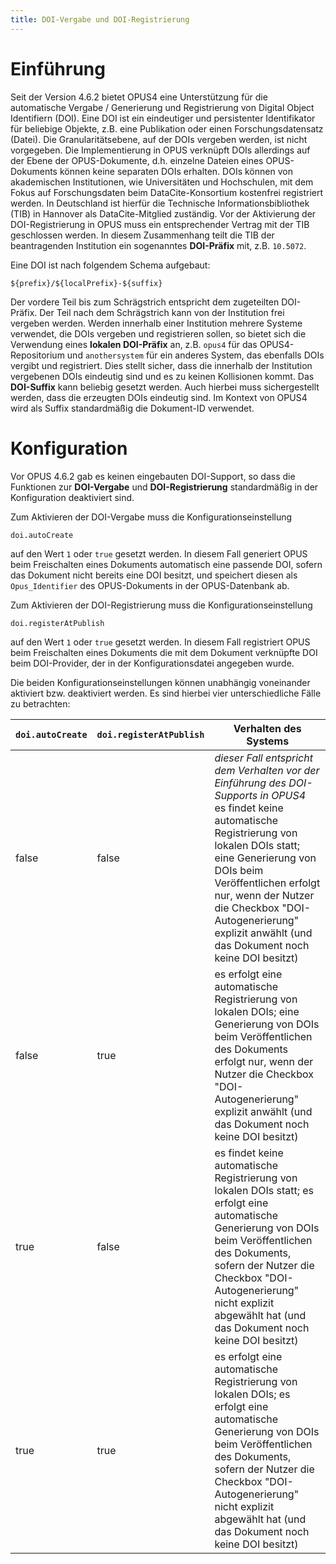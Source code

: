 ```yaml
---
title: DOI-Vergabe und DOI-Registrierung
---
```


# Einführung

Seit der Version 4.6.2 bietet OPUS4 eine Unterstützung für die automatische Vergabe / Generierung und Registrierung von Digital Object Identifiern (DOI). Eine DOI ist ein eindeutiger und persistenter Identifikator für beliebige Objekte, z.B. eine Publikation oder einen Forschungsdatensatz (Datei). Die Granularitätsebene, auf der DOIs vergeben werden, ist nicht vorgegeben. Die Implementierung in OPUS verknüpft DOIs allerdings auf der Ebene der OPUS-Dokumente, d.h. einzelne Dateien eines OPUS-Dokuments können keine separaten DOIs erhalten. DOIs können von akademischen Institutionen, wie Universitäten und Hochschulen, mit dem Fokus auf Forschungsdaten beim DataCite-Konsortium kostenfrei registriert werden. In Deutschland ist hierfür die Technische Informationsbibliothek (TIB) in Hannover als DataCite-Mitglied zuständig. Vor der Aktivierung der DOI-Registrierung in OPUS muss ein entsprechender Vertrag mit der TIB geschlossen werden. In diesem Zusammenhang teilt die TIB der beantragenden Institution ein sogenanntes **DOI-Präfix** mit, z.B. `10.5072`.

Eine DOI ist nach folgendem Schema aufgebaut:
```
${prefix}/${localPrefix}-${suffix}
```
Der vordere Teil bis zum Schrägstrich entspricht dem zugeteilten DOI-Präfix. Der Teil nach dem Schrägstrich kann von der Institution frei vergeben werden. Werden innerhalb einer Institution mehrere Systeme verwendet, die DOIs vergeben und registrieren sollen, so bietet sich die Verwendung eines **lokalen DOI-Präfix** an, z.B. `opus4` für das OPUS4-Repositorium und `anothersystem` für ein anderes System, das ebenfalls DOIs vergibt und registriert. Dies stellt sicher, dass die innerhalb der Institution vergebenen DOIs eindeutig sind und es zu keinen Kollisionen kommt. Das **DOI-Suffix** kann beliebig gesetzt werden. Auch hierbei muss sichergestellt werden, dass die erzeugten DOIs eindeutig sind. Im Kontext von OPUS4 wird als Suffix standardmäßig die Dokument-ID verwendet.

# Konfiguration

Vor OPUS 4.6.2 gab es keinen eingebauten DOI-Support, so dass die Funktionen zur **DOI-Vergabe** und **DOI-Registrierung** standardmäßig in der Konfiguration deaktiviert sind.

Zum Aktivieren der DOI-Vergabe muss die Konfigurationseinstellung
```
doi.autoCreate
```
auf den Wert `1` oder `true` gesetzt werden. In diesem Fall generiert OPUS beim Freischalten eines Dokuments automatisch eine passende DOI, sofern das Dokument nicht bereits eine DOI besitzt, und speichert diesen als `Opus_Identifier` des OPUS-Dokuments in der OPUS-Datenbank ab.

Zum Aktivieren der DOI-Registrierung muss die Konfigurationseinstellung
```
doi.registerAtPublish
```
auf den Wert `1` oder `true` gesetzt werden. In diesem Fall registriert OPUS beim Freischalten eines Dokuments die mit dem Dokument verknüpfte DOI beim DOI-Provider, der in der Konfigurationsdatei angegeben wurde.

Die beiden Konfigurationseinstellungen können unabhängig voneinander aktiviert bzw. deaktiviert werden. Es sind hierbei vier unterschiedliche Fälle zu betrachten:

| `doi.autoCreate` | `doi.registerAtPublish` | Verhalten des Systems  |
| ---------------- |-------------------------|------------------------|
| false            | false                   | *dieser Fall entspricht dem Verhalten vor der Einführung des DOI-Supports in OPUS4* <br/> es findet keine automatische Registrierung von lokalen DOIs statt; eine Generierung von DOIs beim Veröffentlichen erfolgt nur, wenn der Nutzer die Checkbox "DOI-Autogenerierung" explizit anwählt (und das Dokument noch keine DOI besitzt) |
| false            | true                    | es erfolgt eine automatische Registrierung von lokalen DOIs; eine Generierung von DOIs beim Veröffentlichen des Dokuments erfolgt nur, wenn der Nutzer die Checkbox "DOI-Autogenerierung" explizit anwählt (und das Dokument noch keine DOI besitzt) |
| true             | false                   | es findet keine automatische Registrierung von lokalen DOIs statt; es erfolgt eine automatische Generierung von DOIs beim Veröffentlichen des Dokuments, sofern der Nutzer die Checkbox "DOI-Autogenerierung" nicht explizit abgewählt hat (und das Dokument noch keine DOI besitzt) |
| true             | true                    | es erfolgt eine automatische Registrierung von lokalen DOIs; es erfolgt eine automatische Generierung von DOIs beim Veröffentlichen des Dokuments, sofern der Nutzer die Checkbox "DOI-Autogenerierung" nicht explizit abgewählt hat (und das Dokument noch keine DOI besitzt) |



